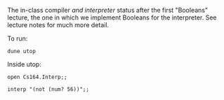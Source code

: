 The in-class compiler *and interpreter* status after the first "Booleans" lecture, the one in which we implement Booleans for the interpreter.  See lecture notes for much more detail.

To run:

`dune utop`

Inside utop:

`open Cs164.Interp;;`

`interp "(not (num? 56))";;`